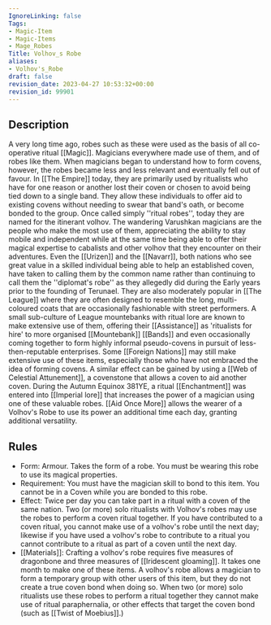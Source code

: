 ```yaml
---
IgnoreLinking: false
Tags:
- Magic-Item
- Magic-Items
- Mage_Robes
Title: Volhov_s Robe
aliases:
- Volhov's_Robe
draft: false
revision_date: 2023-04-27 10:53:32+00:00
revision_id: 99901
---
```


## Description
A very long time ago, robes such as these were used as the basis of all co-operative ritual [[Magic]]. Magicians everywhere made use of them, and of robes like them. When magicians began to understand how to form covens, however, the robes became less and less relevant and eventually fell out of favour. In [[The Empire]] today, they are primarily used by ritualists who have for one reason or another lost their coven or chosen to avoid being tied down to a single band. They allow these individuals to offer aid to existing covens without needing to swear that band's oath, or become bonded to the group.
Once called simply ''ritual robes'', today they are named for the itinerant volhov. The wandering Varushkan magicians are the people who make the most use of them, appreciating the ability to stay mobile and independent while at the same time being able to offer their magical expertise to cabalists and other volhov that they encounter on their adventures. Even the [[Urizen]] and the [[Navarr]], both nations who see great value in a skilled individual being able to help an established coven, have taken to calling them by the common name rather than continuing to call them the ''diplomat's robe'' as they allegedly did during the Early years prior to the founding of Terunael.
They are also moderately popular in [[The League]] where they are often designed to resemble the long, multi-coloured coats that are occasionally fashionable with street performers. A small sub-culture of League mountebanks with ritual lore are known to make extensive use of them, offering their [[Assistance]] as 'ritualists for hire' to more organised [[Mountebank]] [[Bands]] and even occasionally coming together to form highly informal pseudo-covens in pursuit of less-then-reputable enterprises. 
Some [[Foreign Nations]] may still make extensive use of these items, especially those who have not embraced the idea of forming covens. A similar effect can be gained by using a [[Web of Celestial Attunement]], a covenstone that allows a coven to aid another coven.
During the Autumn Equinox 381YE, a ritual [[Enchantment]] was entered into [[Imperial lore]] that increases the power of a magician using one of these valuable robes. [[Aid Once More]] allows the wearer of a Volhov's Robe to use its power an additional time each day, granting additional versatility.
## Rules
* Form: Armour. Takes the form of a robe. You must be wearing this robe to use its magical properties.
* Requirement: You must have the magician skill to bond to this item. You cannot be in a Coven while you are bonded to this robe.
* Effect: Twice per day you can take part in a ritual with a coven of the same nation. Two (or more) solo ritualists with Volhov's robes may use the robes to perform a coven ritual together. If you have contributed to a coven ritual, you cannot make use of a volhov's robe until the next day; likewise if you have used a volhov's robe to contribute to a ritual you cannot contribute to a ritual as part of a coven until the next day.
* [[Materials]]: Crafting a volhov's robe requires five measures of dragonbone and three measures of [[Iridescent gloaming]]. It takes one month to make one of these items.
A volhov's robe allows a magician to form a temporary group with other users of this item, but they do not create a true coven bond when doing so. When two (or more) solo ritualists use these robes to perform a ritual together they cannot make use of ritual paraphernalia, or other effects that target the coven bond (such as [[Twist of Moebius]].)